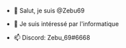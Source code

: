 - 👋 Salut, je suis @Zebu69
- 👀 Je suis intéressé par l'informatique

- 📫 Discord: Zebu_69#6668

<!---
Zebu69/Zebu69 is a ✨ special ✨ repository because its `README.md` (this file) appears on your GitHub profile.
You can click the Preview link to take a look at your changes.
--->
